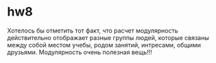 # hw8
Хотелось бы отметить тот факт, что расчет модулярность действительно отображает разные группы людей, которые связаны между собой местом учебы, родом занятий, интресами, общими друзьями. Модулярность очень полезная вещь!!!

